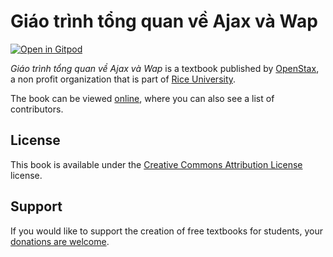 # Giáo trình tổng quan về Ajax và Wap

[![Open in Gitpod](https://gitpod.io/button/open-in-gitpod.svg)](https://gitpod.io/from-referrer/)

_Giáo trình tổng quan về Ajax và Wap_ is a textbook published by [OpenStax](https://openstax.org/), a non profit organization that is part of [Rice University](https://www.rice.edu/).

The book can be viewed [online](https://github.com/cnx-user-books/cnxbook-giao-trinh-tong-quan-ve-ajax-va-wap/releases/latest), where you can also see a list of contributors.

## License
This book is available under the [Creative Commons Attribution License](./LICENSE) license.

## Support
If you would like to support the creation of free textbooks for students, your [donations are welcome](https://riceconnect.rice.edu/donation/support-openstax-banner).
